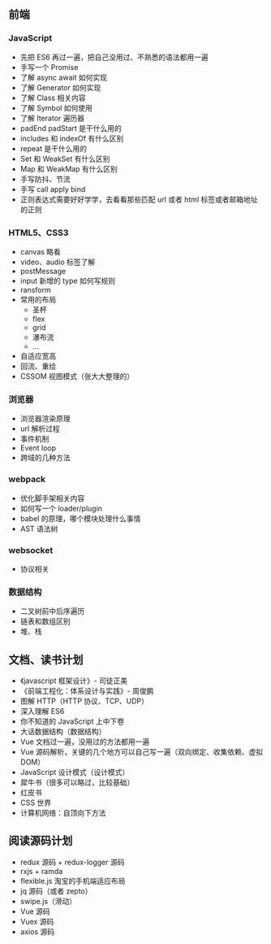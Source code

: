 ## 前端

### JavaScript

- 先把 ES6 再过一遍，把自己没用过、不熟悉的语法都用一遍
- 手写一个 Promise
- 了解 async await 如何实现
- 了解 Generator 如何实现
- 了解 Class 相关内容
- 了解 Symbol 如何使用
- 了解 Iterator 遍历器
- padEnd padStart 是干什么用的
- includes 和 indexOf 有什么区别
- repeat 是干什么用的
- Set 和 WeakSet 有什么区别
- Map 和 WeakMap 有什么区别
- 手写防抖、节流
- 手写 call apply bind
- 正则表达式需要好好学学，去看看那些匹配 url 或者 html 标签或者邮箱地址的正则

### HTML5、CSS3

- canvas 略看
- video、audio 标签了解
- postMessage
- input 新增的 type 如何写规则
- ransform
- 常用的布局
  - 圣杯
  - flex
  - grid
  - 瀑布流
  - ...
- 自适应宽高
- 回流、重绘
- CSSOM 视图模式（张大大整理的）

### 浏览器

- 浏览器渲染原理
- url 解析过程
- 事件机制
- Event loop
- 跨域的几种方法

### webpack

- 优化脚手架相关内容
- 如何写一个 loader/plugin
- babel 的原理，哪个模块处理什么事情
- AST 语法树

### websocket

- 协议相关

### 数据结构

- 二叉树前中后序遍历
- 链表和数组区别
- 堆、栈

## 文档、读书计划

- 《javascript 框架设计》- 司徒正美
- 《前端工程化：体系设计与实践》- 周俊鹏
- 图解 HTTP（HTTP 协议、TCP、UDP）
- 深入理解 ES6
- 你不知道的 JavaScript 上中下卷
- 大话数据结构（数据结构）
- Vue 文档过一遍，没用过的方法都用一遍
- Vue 源码解析，关键的几个地方可以自己写一遍（双向绑定、收集依赖、虚拟 DOM）
- JavaScript 设计模式（设计模式）
- 犀牛书（很多可以略过，比较基础）
- 红皮书
- CSS 世界
- 计算机网络：自顶向下方法

## 阅读源码计划

- redux 源码 + redux-logger 源码
- rxjs + ramda
- flexible.js 淘宝的手机端适应布局
- jq 源码（或者 zepto）
- swipe.js（滑动）
- Vue 源码
- Vuex 源码
- axios 源码
